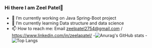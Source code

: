 ### Hi there I am Zeel Patel👋

- 🔭 I’m currently working on Java Spring-Boot project  
- 🌱 I’m currently learning Data structure and data science
- 📫 How to reach me: Email zeelpatel2754@gmail.com / https://www.linkedin.com/in/zeelapatel/
-![Anurag's GitHub stats](https://github-readme-stats.vercel.app/api?username=zeelapatel&show_icons=true&theme=radical)
-![Top Langs](https://github-readme-stats.vercel.app/api/top-langs/?username=zeelapatel&hide_progress=true)

<!--
**zeelapatel/zeelapatel** is a ✨ _special_ ✨ repository because its `README.md` (this file) appears on your GitHub profile.

Here are some ideas to get you started:

- 🔭 I’m currently working on ...
- 🌱 I’m currently learning ...
- 👯 I’m looking to collaborate on ...
- 🤔 I’m looking for help with ...
- 💬 Ask me about ...
- 📫 How to reach me: ...
- 😄 Pronouns: ...
- ⚡ Fun fact: ...
-->
